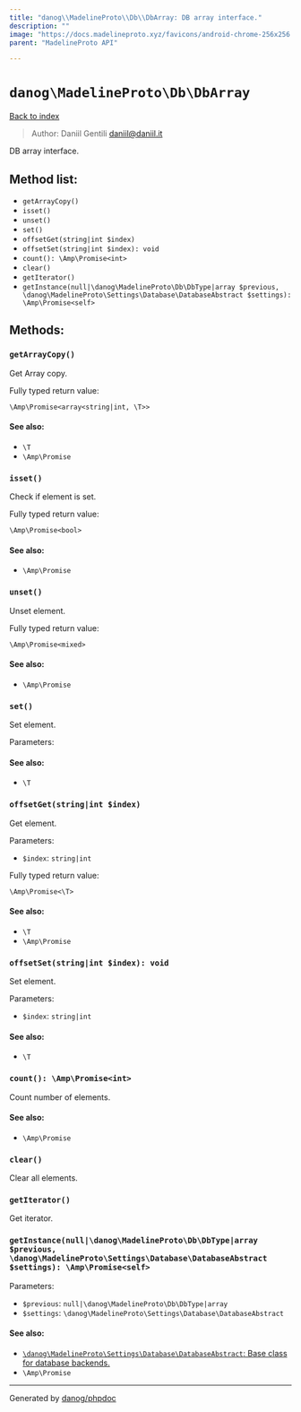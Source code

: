 ```yaml
---
title: "danog\\MadelineProto\\Db\\DbArray: DB array interface."
description: ""
image: "https://docs.madelineproto.xyz/favicons/android-chrome-256x256.png"
parent: "MadelineProto API"

---
```

# `danog\MadelineProto\Db\DbArray`
[Back to index](../../../index.html)

> Author: Daniil Gentili <daniil@daniil.it>  
  

DB array interface.  




## Method list:
* `getArrayCopy()`
* `isset()`
* `unset()`
* `set()`
* `offsetGet(string|int $index)`
* `offsetSet(string|int $index): void`
* `count(): \Amp\Promise<int>`
* `clear()`
* `getIterator()`
* `getInstance(null|\danog\MadelineProto\Db\DbType|array $previous, \danog\MadelineProto\Settings\Database\DatabaseAbstract $settings): \Amp\Promise<self>`

## Methods:
### `getArrayCopy()`

Get Array copy.


Fully typed return value:
```
\Amp\Promise<array<string|int, \T>>
```
#### See also: 
* `\T`
* `\Amp\Promise`




### `isset()`

Check if element is set.


Fully typed return value:
```
\Amp\Promise<bool>
```
#### See also: 
* `\Amp\Promise`




### `unset()`

Unset element.


Fully typed return value:
```
\Amp\Promise<mixed>
```
#### See also: 
* `\Amp\Promise`




### `set()`

Set element.


Parameters:



#### See also: 
* `\T`




### `offsetGet(string|int $index)`

Get element.


Parameters:

* `$index`: `string|int`   


Fully typed return value:
```
\Amp\Promise<\T>
```
#### See also: 
* `\T`
* `\Amp\Promise`




### `offsetSet(string|int $index): void`

Set element.


Parameters:

* `$index`: `string|int`   


#### See also: 
* `\T`




### `count(): \Amp\Promise<int>`

Count number of elements.


#### See also: 
* `\Amp\Promise`




### `clear()`

Clear all elements.



### `getIterator()`

Get iterator.



### `getInstance(null|\danog\MadelineProto\Db\DbType|array $previous, \danog\MadelineProto\Settings\Database\DatabaseAbstract $settings): \Amp\Promise<self>`




Parameters:

* `$previous`: `null|\danog\MadelineProto\Db\DbType|array`   
* `$settings`: `\danog\MadelineProto\Settings\Database\DatabaseAbstract`   


#### See also: 
* [`\danog\MadelineProto\Settings\Database\DatabaseAbstract`: Base class for database backends.](../../../danog/MadelineProto/Settings/Database/DatabaseAbstract.html)
* `\Amp\Promise`




---
Generated by [danog/phpdoc](https://phpdoc.daniil.it)
